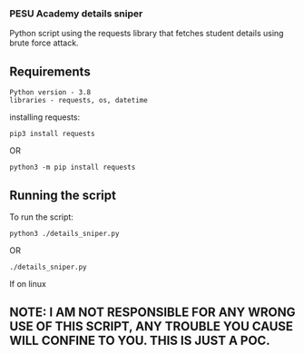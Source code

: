 ### PESU Academy details sniper

Python script using the requests library that fetches student details using  
brute force attack.

## Requirements

```
Python version - 3.8
libraries - requests, os, datetime
```
installing requests:
```
pip3 install requests
```
OR
```
python3 -m pip install requests
```


##  Running the script

To run the script:
```
python3 ./details_sniper.py
```
OR
```
./details_sniper.py
```
If on linux

## NOTE: I AM NOT RESPONSIBLE FOR ANY WRONG USE OF THIS SCRIPT, ANY TROUBLE YOU CAUSE WILL CONFINE TO YOU.  THIS IS JUST A POC.